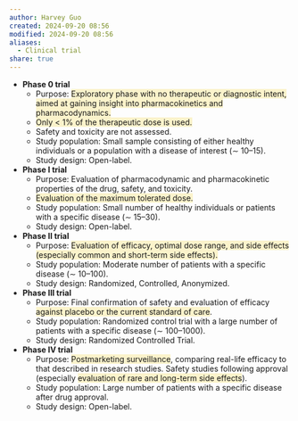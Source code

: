 ```yaml
---
author: Harvey Guo
created: 2024-09-20 08:56
modified: 2024-09-20 08:56
aliases:
  - Clinical trial
share: true
---
```

- **Phase 0 trial**
    - Purpose: <span style="background:rgba(240, 200, 0, 0.2)">Exploratory phase with no therapeutic or diagnostic intent, aimed at gaining insight into pharmacokinetics and pharmacodynamics.</span>
    - <span style="background:rgba(240, 200, 0, 0.2)">Only &lt; ​1% of the therapeutic dose is used.</span>
    - Safety and toxicity are not assessed.
    - Study population: Small sample consisting of either healthy individuals or a population with a disease of interest (∼ 10–15).
    - Study design: Open-label.
- **Phase I trial**
    - Purpose: Evaluation of pharmacodynamic and pharmacokinetic properties of the drug, safety, and toxicity.
    - <span style="background:rgba(240, 200, 0, 0.2)">Evaluation of the maximum tolerated dose.</span>
    - Study population: Small number of healthy individuals or patients with a specific disease (∼ 15–30).
    - Study design: Open-label.
- **Phase II trial**
    - Purpose: <span style="background:rgba(240, 200, 0, 0.2)">Evaluation of efficacy, optimal dose range, and side effects (especially common and short-term side effects).</span>
    - Study population: Moderate number of patients with a specific disease (∼ 10–100).
    - Study design: Randomized, Controlled, Anonymized.
- **Phase III trial**
    - Purpose: Final confirmation of safety and evaluation of efficacy <span style="background:rgba(240, 200, 0, 0.2)">against placebo or the current standard of care</span>.
    - Study population: Randomized control trial with a large number of patients with a specific disease (∼ 100–1000).
    - Study design: Randomized Controlled Trial.
- **Phase IV trial**
    - Purpose: <span style="background:rgba(240, 200, 0, 0.2)">Postmarketing surveillance</span>, comparing real-life efficacy to that described in research studies. Safety studies following approval (especially <span style="background:rgba(240, 200, 0, 0.2)">evaluation of rare and long-term side effects</span>).
    - Study population: Large number of patients with a specific disease after drug approval.
    - Study design: Open-label.
